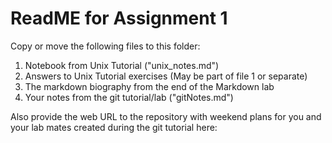 # ReadME for Assignment 1

Copy or move the following files to this folder:

1. Notebook from Unix Tutorial ("unix_notes.md")
2. Answers to Unix Tutorial exercises (May be part of file 1 or separate)
3. The markdown biography from the end of the Markdown lab
4. Your notes from the git tutorial/lab ("gitNotes.md")

Also provide the web URL to the repository with weekend plans for you and your lab mates created during the git tutorial here: 